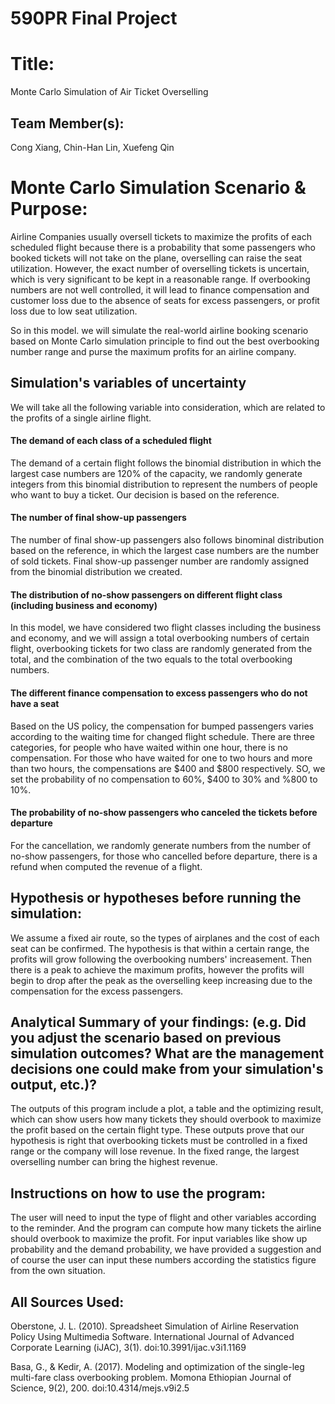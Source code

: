# 590PR Final Project

# Title: 
Monte Carlo Simulation of Air Ticket Overselling

## Team Member(s):
Cong Xiang, Chin-Han Lin, Xuefeng Qin

# Monte Carlo Simulation Scenario & Purpose:
Airline Companies usually oversell tickets to maximize the profits of each scheduled flight because there is a probability that some passengers who booked tickets will not take on the plane, overselling can raise the seat utilization. However, the exact number of overselling tickets is uncertain, which is very significant to be kept in a reasonable range. If overbooking numbers are not well controlled, it will lead to finance compensation and customer loss due to the absence of seats for excess passengers, or profit loss due to low seat utilization.

So in this model. we will simulate the real-world airline booking scenario based on Monte Carlo simulation principle to find out the best overbooking number range and purse the maximum profits for an airline company.

## Simulation's variables of uncertainty
We will take all the following variable into consideration, which are related to the profits of a single airline flight.
#### The demand of each class of a scheduled flight
The demand of a certain flight follows the binomial distribution in which the largest case numbers are 120% of the capacity, we randomly generate integers from this binomial distribution to represent the numbers of people who want to buy a ticket. Our decision is based on the reference.
#### The number of final show-up passengers 
The number of final show-up passengers also follows binominal distribution based on the reference, in which the largest case numbers are the number of sold tickets. Final show-up passenger number are randomly assigned from the binomial distribution we created.
#### The distribution of no-show passengers on different flight class (including business and economy)
In this model, we have considered two flight classes including the business and economy, and we will assign a total overbooking numbers of certain flight, overbooking tickets for two class are randomly generated from the total, and the combination of the two equals to the total overbooking numbers.
#### The different finance compensation to excess passengers who do not have a seat 
Based on the US policy, the compensation for bumped passengers varies according to the waiting time for changed flight schedule. There are three categories, for people who have waited within one hour, there is no compensation. For those who have waited for one to two hours and more than two hours, the compensations are $400 and $800 respectively. SO, we set the probability of no compensation to 60%, $400 to 30% and %800 to 10%.
#### The probability of no-show passengers who canceled the tickets before departure
For the cancellation, we randomly generate numbers from the number of no-show passengers, for those who cancelled before departure, there is a refund when computed the revenue of a flight.

## Hypothesis or hypotheses before running the simulation:
We assume a fixed air route, so the types of airplanes and the cost of each seat can be confirmed. 
The hypothesis is that within a certain range, the profits will grow following the overbooking numbers' increasement. Then there is a peak to achieve the maximum profits, however the profits will begin to drop after the peak as the overselling keep increasing due to the compensation for the excess passengers.

## Analytical Summary of your findings: (e.g. Did you adjust the scenario based on previous simulation outcomes?  What are the management decisions one could make from your simulation's output, etc.)?
The outputs of this program include a plot, a table and the optimizing result, which can show users how many tickets they should overbook to maximize the profit based on the certain flight type. These outputs prove that our hypothesis is right that overbooking tickets must be controlled in a fixed range or the company will lose revenue. In the fixed range, the largest overselling number can bring the highest revenue.

## Instructions on how to use the program:
The user will need to input the type of flight and other variables according to the reminder. And the program can compute how many tickets the airline should overbook to maximize the profit. For input variables like show up probability and the demand probability, we have provided a suggestion and of course the user can input these numbers according the statistics figure from the own situation.

## All Sources Used:
Oberstone, J. L. (2010). Spreadsheet Simulation of Airline Reservation Policy Using Multimedia Software. International Journal of Advanced Corporate Learning (iJAC), 3(1). doi:10.3991/ijac.v3i1.1169

Basa, G., & Kedir, A. (2017). Modeling and optimization of the single-leg multi-fare class overbooking problem. Momona Ethiopian Journal of Science, 9(2), 200. doi:10.4314/mejs.v9i2.5

